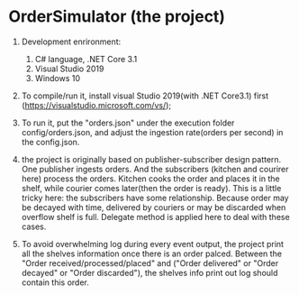 # OrderSimulator (the project)

1. Development enrironment: 
    1. C# language, .NET Core 3.1
    1. Visual Studio 2019 
    1. Windows 10
    
1. To compile/run it, install visual Studio 2019(with .NET Core3.1) first (https://visualstudio.microsoft.com/vs/);

1. To run it, put the "orders.json" under the execution folder config/orders.json, and adjust the ingestion rate(orders per second) in the config.json.

1. the project is originally based on publisher-subscriber design pattern. One publisher ingests orders. And the subscribers (kitchen and courirer here) process the orders. Kitchen cooks the order and places it in the shelf, while courier comes later(then the order is ready). This is a little tricky here: the subscribers have some relationship. Because order may be decayed with time, delivered by couriers or may be discarded when overflow shelf is full. Delegate method is applied here to deal with these cases.

1. To avoid overwhelming log during every event output, the project print all the shelves information once there is an order palced. Between the "Order received/processed/placed" and ("Order delivered" or "Order decayed" or "Order discarded"), the shelves info print out log should contain this order.
